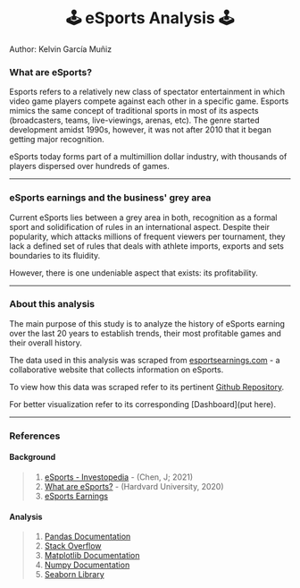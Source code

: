 <h1 align="center" color="#6C5B7B"> 🕹️ eSports Analysis 🕹️ </h1> 
Author: Kelvin García Muñiz


### What are eSports?

Esports refers to a relatively new class of spectator entertainment in which video game players compete against each other in a specific game. Esports mimics the same concept of traditional sports in most of its aspects (broadcasters, teams, live-viewings, arenas, etc). The genre started development amidst 1990s, however, it was not after 2010 that it began getting major recognition. 

eSports today forms part of a multimillion dollar industry, with thousands of players dispersed over hundreds of games.

***

### eSports earnings and the business' grey area


Current eSports lies between a grey area in both, recognition as a formal sport and solidification of rules in an international aspect. Despite their popularity, which attacks millions of frequent viewers per tournament, they lack a defined set of rules that deals with athlete imports, exports and sets boundaries to its fluidity. 

However, there is one undeniable aspect that exists: its profitability.

***

### About this analysis

The main purpose of this study is to analyze the history of eSports earning over the last 20 years to establish trends, their most profitable games and their overall history. 

The data used in this analysis was scraped from [esportsearnings.com](https://www.esportsearnings.com/) - a collaborative website that collects information on eSports. 

To view how this data was scraped refer to its pertinent [Github Repository](https://github.com/Kelvin123459/Esportearnings-scraper). 

For better visualization refer to its corresponding [Dashboard](put here). 

***

### References

#### Background
>1. [eSports - Investopedia](https://www.investopedia.com/terms/e/esports.asp) - (Chen, J; 2021)
>2. [What are eSports?](https://hir.harvard.edu/esports-part-1-what-are-esports/) - (Hardvard University, 2020)
>3. [eSports Earnings](https://www.esportsearnings.com/)

#### Analysis
>1. [Pandas Documentation](https://pandas.pydata.org/docs/)
>2. [Stack Overflow](https://stackoverflow.com/)
>3. [Matplotlib Documentation](https://matplotlib.org/)
>4. [Numpy Documentation](https://numpy.org/doc/stable/)
>5. [Seaborn Library](https://seaborn.pydata.org/)
